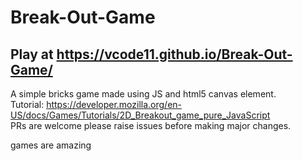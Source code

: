 # Break-Out-Game
## Play at https://vcode11.github.io/Break-Out-Game/
A simple bricks game made using JS and html5 canvas element.<br>
Tutorial: https://developer.mozilla.org/en-US/docs/Games/Tutorials/2D_Breakout_game_pure_JavaScript
<br>
PRs are welcome please raise issues before making major changes.

games are amazing
